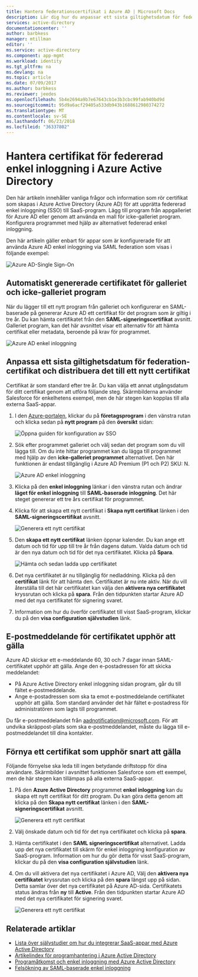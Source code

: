 ```yaml
---
title: Hantera federationscertifikat i Azure AD | Microsoft Docs
description: Lär dig hur du anpassar ett sista giltighetsdatum för federationscertifikat och hur du förnyar certifikat som upphör snart att gälla.
services: active-directory
documentationcenter: ''
author: barbkess
manager: mtillman
editor: ''
ms.service: active-directory
ms.component: app-mgmt
ms.workload: identity
ms.tgt_pltfrm: na
ms.devlang: na
ms.topic: article
ms.date: 07/09/2017
ms.author: barbkess
ms.reviewer: jeedes
ms.openlocfilehash: 5b4e2694a9b7e67643cb1e3b3cbc99fab940bd9d
ms.sourcegitcommit: 95d9a6acf29405a533db943b1688612980374272
ms.translationtype: MT
ms.contentlocale: sv-SE
ms.lasthandoff: 06/23/2018
ms.locfileid: "36337802"
---
```

# <a name="manage-certificates-for-federated-single-sign-on-in-azure-active-directory"></a>Hantera certifikat för federerad enkel inloggning i Azure Active Directory
Den här artikeln innehåller vanliga frågor och information som rör certifikat som skapas i Azure Active Directory (Azure AD) för att upprätta federerad enkel inloggning (SSO) till SaaS-program. Lägg till program från appgalleriet för Azure AD eller genom att använda en mall för icke-galleriet program. Konfigurera programmet med hjälp av alternativet federerad enkel inloggning.

Den här artikeln gäller enbart för appar som är konfigurerade för att använda Azure AD enkel inloggning via SAML federation som visas i följande exempel:

![Azure AD-Single Sign-On](./media/manage-certificates-for-federated-single-sign-on/saml_sso.PNG)

## <a name="auto-generated-certificate-for-gallery-and-non-gallery-applications"></a>Automatiskt genererade certifikatet för galleriet och icke-galleriet program
När du lägger till ett nytt program från galleriet och konfigurerar en SAML-baserade på genererar Azure AD ett certifikat för det program som är giltig i tre år. Du kan hämta certifikatet från den **SAML-signeringscertifikat** avsnitt. Galleriet program, kan det här avsnittet visar ett alternativ för att hämta certifikat eller metadata, beroende på krav för programmet.

![Azure AD enkel inloggning](./media/manage-certificates-for-federated-single-sign-on/saml_certificate_download.png)

## <a name="customize-the-expiration-date-for-your-federation-certificate-and-roll-it-over-to-a-new-certificate"></a>Anpassa ett sista giltighetsdatum för federation-certifikat och distribuera det till ett nytt certifikat
Certifikat är som standard efter tre år. Du kan välja ett annat utgångsdatum för ditt certifikat genom att utföra följande steg.
Skärmbilderna använder Salesforce för enkelhetens exempel, men de här stegen kan kopplas till alla externa SaaS-appar.

1. I den [Azure-portalen](https://aad.portal.azure.com), klickar du på **företagsprogram** i den vänstra rutan och klicka sedan på **nytt program** på den **översikt** sidan:

   ![Öppna guiden för konfiguration av SSO](./media/manage-certificates-for-federated-single-sign-on/enterprise_application_new_application.png)

2. Sök efter programmet galleriet och välj sedan det program som du vill lägga till. Om du inte hittar programmet kan du lägga till programmet med hjälp av den **icke-galleriet programmet** alternativet. Den här funktionen är endast tillgänglig i Azure AD Premium (P1 och P2) SKU: N.

    ![Azure AD enkel inloggning](./media/manage-certificates-for-federated-single-sign-on/add_gallery_application.png)

3. Klicka på den **enkel inloggning** länkar i den vänstra rutan och ändrar **läget för enkel inloggning** till **SAML-baserade inloggning**. Det här steget genererar ett tre års certifikat för programmet.

4. Klicka för att skapa ett nytt certifikat i **Skapa nytt certifikat** länken i den **SAML-signeringscertifikat** avsnitt.

    ![Generera ett nytt certifikat](./media/manage-certificates-for-federated-single-sign-on/create_new_certficate.png)

5. Den **skapa ett nytt certifikat** länken öppnar kalender. Du kan ange ett datum och tid för upp till tre år från dagens datum. Valda datum och tid är den nya datum och tid för det nya certifikatet. Klicka på **Spara**.

    ![Hämta och sedan ladda upp certifikatet](./media/manage-certificates-for-federated-single-sign-on/certifcate_date_selection.PNG)

6. Det nya certifikatet är nu tillgänglig för nedladdning. Klicka på den **certifikat** länk för att hämta den. Certifikatet är nu inte aktiv. När du vill återställa till det här certifikatet kan välja den **aktivera nya certifikatet** kryssrutan och klicka på **spara**. Från den tidpunkten startar Azure AD med det nya certifikatet för signering svaret.

7.  Information om hur du överför certifikatet till visst SaaS-program, klickar du på den **visa configuration självstudien** länk.

## <a name="certificate-expiration-notification-email"></a>E-postmeddelande för certifikatet upphör att gälla

Azure AD skickar ett e-meddelande 60, 30 och 7 dagar innan SAML-certifikatet upphör att gälla. Ange den e-postadressen för att skicka meddelandet:

- På Azure Active Directory enkel inloggning sidan program, går du till fältet e-postmeddelande.
- Ange e-postadressen som ska ta emot e-postmeddelande certifikatet upphör att gälla. Som standard använder det här fältet e-postadress för administratören som lagts till programmet.

Du får e-postmeddelandet från aadnotification@microsoft.com. För att undvika skräppost-plats som ska e-postmeddelandet, måste du lägga till e-postmeddelandet till dina kontakter. 

## <a name="renew-a-certificate-that-will-soon-expire"></a>Förnya ett certifikat som upphör snart att gälla
Följande förnyelse ska leda till ingen betydande driftstopp för dina användare. Skärmbilder i avsnittet funktionen Salesforce som ett exempel, men de här stegen kan tillämpas på alla externa SaaS-appar.

1. På den **Azure Active Directory** programmet **enkel inloggning** kan du skapa ett nytt certifikat för ditt program. Du kan göra detta genom att klicka på den **Skapa nytt certifikat** länken i den **SAML-signeringscertifikat** avsnitt.

    ![Generera ett nytt certifikat](./media/manage-certificates-for-federated-single-sign-on/create_new_certficate.png)

2. Välj önskade datum och tid för det nya certifikatet och klicka på **spara**.

3. Hämta certifikatet i den **SAML signeringscertifikat** alternativet. Ladda upp det nya certifikatet till skärm för enkel inloggning konfiguration av SaaS-program. Information om hur du gör detta för visst SaaS-program, klickar du på den **visa configuration självstudien** länk.
   
4. Om du vill aktivera det nya certifikatet i Azure AD, Välj den **aktivera nya certifikatet** kryssrutan och klicka på den **spara** längst upp på sidan. Detta samlar över det nya certifikatet på Azure AD-sida. Certifikatets status ändras från **ny** till **Active**. Från den tidpunkten startar Azure AD med det nya certifikatet för signering svaret. 
   
    ![Generera ett nytt certifikat](./media/manage-certificates-for-federated-single-sign-on/new_certificate_download.png)

## <a name="related-articles"></a>Relaterade artiklar
* [Lista över självstudier om hur du integrerar SaaS-appar med Azure Active Directory](../saas-apps/tutorial-list.md)
* [Artikelindex för programhantering i Azure Active Directory](../active-directory-apps-index.md)
* [Programåtkomst och enkel inloggning med Azure Active Directory](what-is-single-sign-on.md)
* [Felsökning av SAML-baserade enkel inloggning](../develop/active-directory-saml-debugging.md)
